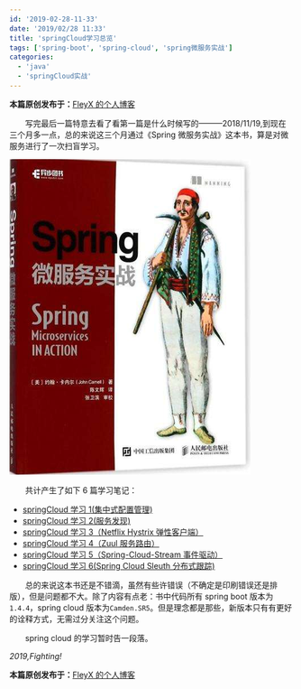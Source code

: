 ```yaml
---
id: '2019-02-28-11-33'
date: '2019/02/28 11:33'
title: 'springCloud学习总览'
tags: ['spring-boot', 'spring-cloud', 'spring微服务实战']
categories:
  - 'java'
  - 'springCloud实战'
---
```


**本篇原创发布于：**[FleyX 的个人博客](http://tapme.top/blog/detail/2019-02-28-11-33)

&emsp;&emsp;写完最后一篇特意去看了看第一篇是什么时候写的———2018/11/19,到现在三个月多一点，总的来说这三个月通过《Spring 微服务实战》这本书，算是对微服务进行了一次扫盲学习。

![Spring 微服务实战](https://raw.githubusercontent.com/FleyX/files/master/blogImg/20190228114249.png)

&emsp;&emsp;共计产生了如下 6 篇学习笔记：

- [springCloud 学习 1(集中式配置管理)](http://tapme.top/blog/detail/2018-11-19-15-57-00/)
- [springCloud 学习 2(服务发现)](http://tapme.top/blog/detail/2018-11-22-15-57/)
- [springCloud 学习 3（Netflix Hystrix 弹性客户端）](http://tapme.top/blog/detail/2018-11-28-15-57-00)
- [springCloud 学习 4（Zuul 服务路由）](http://tapme.top/blog/detail/2019-01-03-19-19)
- [springCloud 学习 5（Spring-Cloud-Stream 事件驱动）](http://tapme.top/blog/detail/2019-01-03-19-19)
- [springCloud 学习 6(Spring Cloud Sleuth 分布式跟踪)](http://tapme.top/blog/detail/2019-01-03-19-19)

&emsp;&emsp;总的来说这本书还是不错滴，虽然有些许错误（不确定是印刷错误还是排版），但是问题都不大。除了内容有点老：书中代码所有 spring boot 版本为`1.4.4`，spring cloud 版本为`Camden.SR5`。但是理念都是那些，新版本只有有更好的诠释方式，无需过分关注这个问题。

&emsp;&emsp;spring cloud 的学习暂时告一段落。

_2019,Fighting!_

**本篇原创发布于：**[FleyX 的个人博客](http://tapme.top/blog/detail/2019-02-28-11-33)

